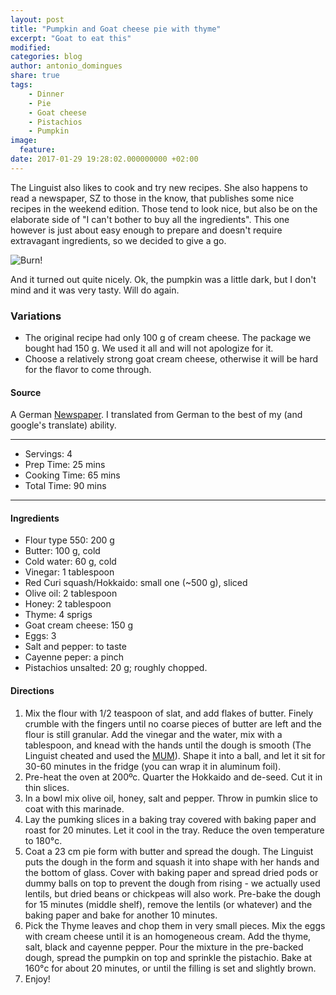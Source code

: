 ```yaml
---
layout: post
title: "Pumpkin and Goat cheese pie with thyme"
excerpt: "Goat to eat this"
modified:
categories: blog
author: antonio_domingues
share: true
tags:
    - Dinner
    - Pie
    - Goat cheese
    - Pistachios
    - Pumpkin
image:
  feature:
date: 2017-01-29 19:28:02.000000000 +02:00
---
```



The Linguist also likes to cook and try new recipes. She also happens to read a newspaper, SZ to those in the know, that publishes some nice recipes in the weekend edition. Those tend to look nice, but also be on the elaborate side of "I can't bother to buy all the ingredients". This one however is just about easy enough to prepare and doesn't require extravagant ingredients, so we decided to give a go. 

![Burn!](https://dl.dropboxusercontent.com/u/9519660/foodforthepeople/img/PumpkinAndGoatCheesePie.jpg)

And it turned out quite nicely. Ok, the pumpkin was a little dark, but I don't mind and it was very tasty. Will do again. 


### Variations

- The original recipe had only 100 g of cream cheese. The package we bought had 150 g. We used it all and will not apologize for it.
- Choose a relatively strong goat cream cheese, otherwise it will be hard for the flavor to come through. 


#### Source

A German [Newspaper](https://rezept.sz-magazin.de/rezept/kuerbis-tarte-mit-thymian-und-ziegenkaese/). I translated from German to the best of my (and google's translate) ability.  


---
* Servings: 4
* Prep Time: 25 mins
* Cooking Time: 65 mins
* Total Time: 90 mins

---


#### Ingredients

* Flour type 550: 200 g
* Butter: 100 g, cold
* Cold water: 60 g, cold
* Vinegar: 1 tablespoon
* Red Curi squash/Hokkaido: small one (~500 g), sliced
* Olive oil: 2 tablespoon
* Honey: 2 tablespoon
* Thyme: 4 sprigs
* Goat cream cheese: 150 g
* Eggs: 3
* Salt and pepper: to taste
* Cayenne peper: a pinch
* Pistachios unsalted: 20 g; roughly chopped. 


#### Directions

1. Mix the flour with 1/2 teaspoon of slat, and add flakes of butter. Finely crumble with the fingers until no coarse pieces of butter are left and the flour is still granular. Add the vinegar and the water, mix with a tablespoon, and knead with the hands until the dough is smooth (The Linguist cheated and used the [MUM](http://www.bosch-home.co.uk/products/food-preparation/accessories-for-kitchen-machines.html)). Shape it into a ball, and let it sit for 30-60 minutes in the fridge (you can wrap it in aluminum foil).
2. Pre-heat the oven at 200ºc. Quarter the Hokkaido and de-seed. Cut it in thin slices. 
3. In a bowl mix olive oil, honey, salt and pepper. Throw in pumkin slice to coat with this marinade. 
4. Lay the pumking slices in a baking tray covered with baking paper and roast for 20 minutes. Let it cool in the tray. Reduce the oven temperature to 180°c.
5. Coat a 23 cm pie form with butter and spread the dough. The Linguist puts the dough in the form and squash it into shape with her hands and the bottom of glass. Cover with baking paper and spread dried pods or dummy balls on top to prevent the dough from rising - we actually used lentils, but dried beans or chickpeas will also work. Pre-bake the dough for 15 minutes (middle shelf), remove the lentils (or whatever) and the baking paper and bake for another 10 minutes.   
6. Pick the Thyme leaves and chop them in very small pieces. Mix the eggs with cream cheese until it is an homogeneous cream. Add the thyme, salt, black and cayenne pepper. Pour the mixture in the pre-backed dough, spread the pumpkin on top and sprinkle the pistachio. Bake at 160°c for about 20 minutes, or until the filling is set and slightly brown. 
7. Enjoy!